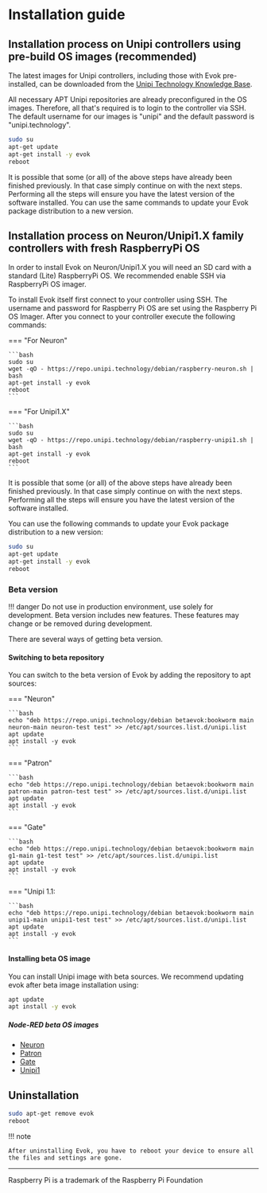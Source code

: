 # Installation guide

## Installation process on Unipi controllers using pre-build OS images (recommended)

The latest images for Unipi controllers, including those with Evok pre-installed, can be downloaded from the [Unipi Technology Knowledge Base](https://kb.unipi.technology/os-images).

All necessary APT Unipi repositories are already preconfigured in the OS images. Therefore, all that's required is to login to the controller via SSH. The default username for our images is "unipi" and the default password is "unipi.technology".

```bash title="Installing Evok"
sudo su
apt-get update
apt-get install -y evok
reboot
```

It is possible that some (or all) of the above steps have already been finished previously. In that case simply continue on with the next steps. Performing all the steps will ensure you have the latest version of the software installed. You can use the same commands to update your Evok package distribution to a new version.

## Installation process on Neuron/Unipi1.X family controllers with fresh RaspberryPi OS

In order to install Evok on Neuron/Unipi1.X you will need an SD card with a standard (Lite) RaspberryPi OS. We recommended enable SSH via RaspberryPi OS imager.

To install Evok itself first connect to your controller using SSH. The username and password for Raspberry Pi OS are set using the Raspberry Pi OS Imager. After you connect to your controller execute the following commands:

=== "For Neuron"

    ```bash
    sudo su
    wget -qO - https://repo.unipi.technology/debian/raspberry-neuron.sh | bash
    apt-get install -y evok
    reboot
    ```

=== "For Unipi1.X"

    ```bash
    sudo su
    wget -qO - https://repo.unipi.technology/debian/raspberry-unipi1.sh | bash
    apt-get install -y evok
    reboot
    ```

It is possible that some (or all) of the above steps have already been finished previously. In that case simply continue on with the next steps. Performing all the steps will ensure you have the latest version of the software installed.

You can use the following commands to update your Evok package distribution to a new version:

```bash
sudo su
apt-get update
apt-get install -y evok
reboot
```

### Beta version

!!! danger
    Do not use in production environment, use solely for development.
    Beta version includes new features.
    These features may change or be removed during development.

There are several ways of getting beta version.

#### Switching to beta repository

You can switch to the beta version of Evok by adding the repository to apt sources:

=== "Neuron"

    ```bash
    echo "deb https://repo.unipi.technology/debian betaevok:bookworm main neuron-main neuron-test test" >> /etc/apt/sources.list.d/unipi.list
    apt update
    apt install -y evok
    ```

=== "Patron"

    ```bash
    echo "deb https://repo.unipi.technology/debian betaevok:bookworm main patron-main patron-test test" >> /etc/apt/sources.list.d/unipi.list
    apt update
    apt install -y evok
    ```

=== "Gate"

    ```bash
    echo "deb https://repo.unipi.technology/debian betaevok:bookworm main g1-main g1-test test" >> /etc/apt/sources.list.d/unipi.list
    apt update
    apt install -y evok
    ```

=== "Unipi 1.1:

    ```bash
    echo "deb https://repo.unipi.technology/debian betaevok:bookworm main unipi1-main unipi1-test test" >> /etc/apt/sources.list.d/unipi.list
    apt update
    apt install -y evok
    ```

#### Installing beta OS image

You can install Unipi image with beta sources.
We recommend updating evok after beta image installation using:

```bash title="Updating Evok"
apt update
apt install -y evok
```

##### Node-RED beta OS images

- [Neuron](https://kb.unipi.technology/files:software:os-images:neuron-node-red-hidden)
- [Patron](https://kb.unipi.technology/files:software:os-images:patron-node-red-hidden)
- [Gate](https://kb.unipi.technology/files:software:os-images:g1-node-red-hidden)
- [Unipi1](https://kb.unipi.technology/files:software:os-images:unipi1-node-red-hidden)

## Uninstallation

```bash title="Uninstalling Evok"
sudo apt-get remove evok
reboot
```

!!! note

    After uninstalling Evok, you have to reboot your device to ensure all the files and settings are gone.

----

Raspberry Pi is a trademark of the Raspberry Pi Foundation
